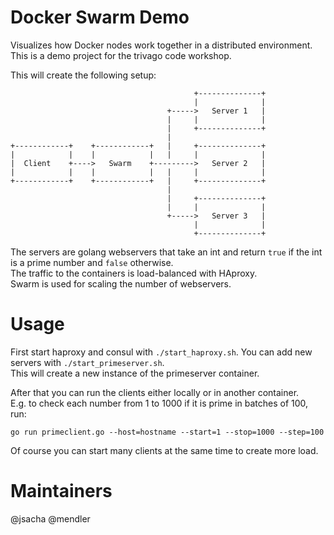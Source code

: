 # Docker Swarm Demo

Visualizes how Docker nodes work together in a distributed environment.  
This is a demo project for the trivago code workshop.

This will create the following setup:

                                             +--------------+
                                             |              |
                                       +----->   Server 1   |
                                       |     |              |
                                       |     +--------------+
                                       |                     
    +------------+    +------------+   |     +--------------+
    |            |    |            |   |     |              |
    |  Client    +---->   Swarm    +--------->   Server 2   |
    |            |    |            |   |     |              |
    +------------+    +------------+   |     +--------------+
                                       |                     
                                       |     +--------------+
                                       |     |              |
                                       +----->   Server 3   |
                                             |              |
                                             +--------------+

The servers are golang webservers that take an int and return `true`
if the int is a prime number and `false` otherwise.  
The traffic to the containers is load-balanced with HAproxy.  
Swarm is used for scaling the number of webservers.

# Usage

First start haproxy and consul with `./start_haproxy.sh`.
You can add new servers with `./start_primeserver.sh`.  
This will create a new instance of the primeserver container.


After that you can run the clients either locally or in another container.  
E.g. to check each number from 1 to 1000 if it is prime in batches of 100, run:

    go run primeclient.go --host=hostname --start=1 --stop=1000 --step=100

Of course you can start many clients at the same time to create more load.

# Maintainers

@jsacha
@mendler
